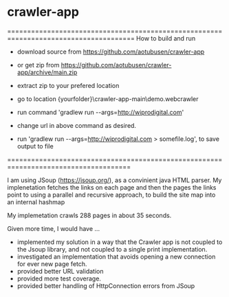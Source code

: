 # crawler-app


======================================================================================
How to build and run
- download source from https://github.com/aotubusen/crawler-app
- or get zip from https://github.com/aotubusen/crawler-app/archive/main.zip
- extract zip to your prefered location
- go to location {yourfolder}\crawler-app-main\demo.webcrawler
- run command 'gradlew run --args=http://wiprodigital.com'
- change url in above command as desired.

- run 'gradlew run --args=http://wiprodigital.com > somefile.log', to save output to file

=====================================================================================


I am using JSoup (https://jsoup.org/), as a convinient java HTML parser.
My implenetation fetches the links on each page and then the pages the links point to using a parallel and recursive approach, to build the site map into an internal hashmap 

My implemetation crawls 288 pages in about 35 seconds.

Given more time, I would have ...
- implemented my solution in a way that the Crawler app is not coupled to the Jsoup library, and not coupled to a single print implementation.
- investigated an implementation that avoids opening a new connection for ever new page fetch.
- provided better URL validation
- provided more test coverage.
- provided better handling of HttpConnection errors from JSoup
